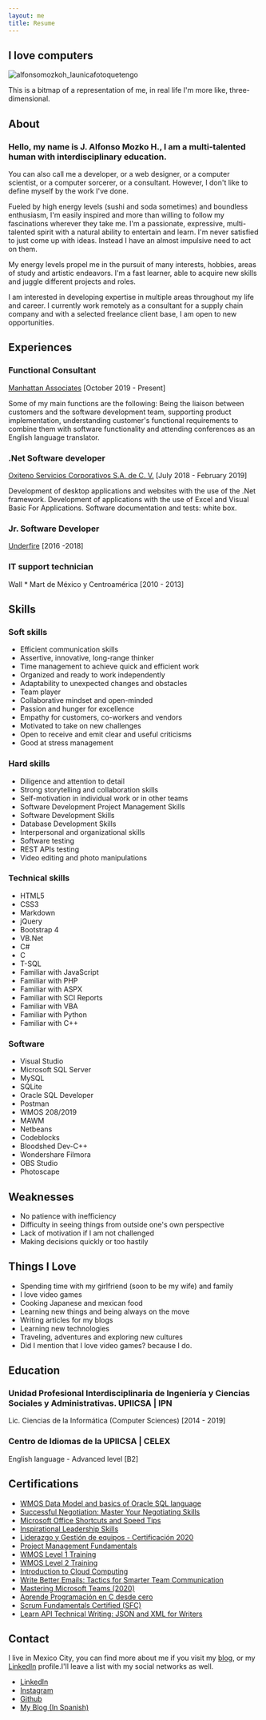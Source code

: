 ```yaml
---
layout: me
title: Resume
---
```

## I love computers

![alfonsomozkoh_launicafotoquetengo](https://i.ibb.co/dB8xBXJ/13566935-578852228964164-6769631306119649709-n.jpg)  

This is a bitmap of a representation of me, in real life I'm more like, three-dimensional.  

## About
### Hello, my name is J. Alfonso Mozko H., I am a multi-talented human with interdisciplinary education.

You can also call me a developer, or a web designer, or a computer scientist, or a computer sorcerer, or a consultant. However, I don't like to define myself by the work I've done.

Fueled by high energy levels (sushi and soda sometimes) and boundless enthusiasm, I'm easily inspired and more than willing to follow my fascinations wherever they take me.
I'm a passionate, expressive, multi-talented spirit with a natural ability to entertain and learn. I'm never satisfied to just come up with ideas. Instead I have an almost impulsive need to act on them.

My energy levels propel me in the pursuit of many interests, hobbies, areas of study and artistic endeavors. I'm a fast learner, able to acquire new skills and juggle different projects and roles.

I am interested in developing expertise in multiple areas throughout my life and career. I currently work remotely as a consultant for a supply chain company and with a selected freelance client base, I am open to new opportunities.

## Experiences

### **Functional Consultant**
 [Manhattan Associates](https://www.linkedin.com/company/manhattan-associates/mycompany/) [October 2019 - Present]

Some of my main functions are the following: Being the liaison between customers and the software development team, supporting product implementation, understanding customer's functional requirements to combine them with software functionality and attending conferences as an English language translator.

### **.Net Software developer**
[Oxiteno Servicios Corporativos S.A. de C. V.](https://www.linkedin.com/company/oxiteno/) [July 2018 - February 2019]

Development of desktop applications and websites with the use of the .Net
framework. Development of applications with the use of Excel and Visual Basic For
Applications. Software documentation and tests: white box.

### **Jr. Software Developer**
[Underfire](https://underfire.com.mx/) [2016 -2018]

### **IT support technician**
Wall * Mart de México y Centroamérica [2010 - 2013]

## Skills

### **Soft skills**

- Efficient communication skills
- Assertive, innovative, long-range thinker
- Time management to achieve quick and efficient work
- Organized and ready to work independently
- Adaptability to unexpected changes and obstacles 
- Team player
- Collaborative mindset and open-minded
- Passion and hunger for excellence
- Empathy for customers, co-workers and vendors
- Motivated to take on new challenges
- Open to receive and emit clear and useful criticisms
- Good at stress management

### **Hard skills**
- Diligence and attention to detail
- Strong storytelling and collaboration skills
- Self-motivation in individual work or in other teams
- Software Development Project Management Skills
- Software Development Skills
- Database Development Skills
- Interpersonal and organizational skills
- Software testing
- REST APIs testing
- Video editing and photo manipulations

### **Technical skills**

- HTML5
- CSS3	
- Markdown
- jQuery		
- Bootstrap 4	
- VB.Net	
- C#		
- C				
- T-SQL
- Familiar with JavaScript
- Familiar with PHP	
- Familiar with ASPX
- Familiar with SCI Reports
- Familiar with VBA
- Familiar with Python
- Familiar with C++

### **Software**
- Visual Studio
- Microsoft SQL Server
- MySQL
- SQLite
- Oracle SQL Developer
- Postman
- WMOS 208/2019
- MAWM
- Netbeans
- Codeblocks
- Bloodshed Dev-C++
- Wondershare Filmora
- OBS Studio
- Photoscape

## Weaknesses
- No patience with inefficiency
- Difficulty in seeing things from outside one's own perspective
- Lack of motivation if I am not challenged
- Making decisions quickly or too hastily

## Things I Love
- Spending time with my girlfriend (soon to be my wife) and family
- I love video games
- Cooking Japanese and mexican food
- Learning new things and being always on the move
- Writing articles for my blogs
- Learning new technologies
- Traveling, adventures and exploring new cultures
- Did I mention that I love video games? because I do.

## Education

### **Unidad Profesional Interdisciplinaria de Ingeniería y Ciencias Sociales y Administrativas. UPIICSA | IPN**  
Lic. Ciencias de la Informática (Computer Sciences) [2014 - 2019]

### **Centro de Idiomas de la UPIICSA | CELEX**
English language - Advanced level [B2]

## Certifications
- [WMOS Data Model and basics of Oracle SQL language](ude.my/UC-f07bdd1f-0a9b-49f6-bd1c-dd6f53ad6b0a)
- [Successful Negotiation: Master Your Negotiating Skills](ude.my/UC-c628716a-5591-4992-aacf-2c72ddafdba8)
- [Microsoft Office Shortcuts and Speed Tips](ude.my/UC-6675f260-08d6-4c92-be43-75c063f9d392)
- [Inspirational Leadership Skills](ude.my/UC-080243d6-6996-4b6a-8e20-153e14c4b698)
- [Liderazgo y Gestión de equipos - Certificación 2020](ude.my/UC-7a010c52-b64d-4226-998d-595faf56997e)
- [Project Management Fundamentals](ude.my/UC-11cbb799-8f32-4521-bd54-bdab972b0efd)
- [WMOS Level 1 Training](ude.my/UC-8a56d756-4c3b-4500-81b0-74e4d37d0111)
- [WMOS Level 2 Training](ude.my/UC-016a2555-b085-40fd-825e-12a98ce3f8db)
- [Introduction to Cloud Computing](ude.my/UC-4cf99111-a4b9-4a09-8fa3-0ef9aea8a289)
- [Write Better Emails: Tactics for Smarter Team Communication](ude.my/UC-a4773bfd-61fb-4fd5-bf21-ba1c59637dfc)
- [Mastering Microsoft Teams (2020)](ude.my/UC-7c9cc8c0-2cd1-4911-a5ff-f91e456b8e25)
- [Aprende Programación en C desde cero](ude.my/UC-99b89351-4a7a-4323-afd9-f0c0373ae094)
- [Scrum Fundamentals Certified (SFC)](https://www.scrumstudy.com/certification/verify?type=SFC&number=699719)
- [Learn API Technical Writing: JSON and XML for Writers](ude.my/UC-28196b01-99bc-40b9-a3b7-2924c747ce40)

## Contact

I live in Mexico City, you can find more about me if you visit my [blog](https://alfonsomozkoh.github.io/), or my [LinkedIn](https://www.linkedin.com/in/alfonsomoscoh/) profile.I'll leave a list with my social networks as well.

- [LinkedIn](https://www.linkedin.com/in/alfonsomoscoh/)
- [Instagram](http://instagram.com/alfonsomozkoh)
- [Github](https://github.com/alfonsojazz)
- [My Blog (In Spanish)](https://alfonsomozkoh.github.io/)
